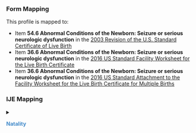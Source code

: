 ### Form Mapping
This profile is mapped to:
 * Item **54.6 Abnormal Conditions of the Newborn: Seizure or serious neurologic dysfunction** in the [2003 Revision of the U.S. Standard Certificate of Live Birth](https://www.cdc.gov/nchs/data/dvs/birth11-03final-ACC.pdf)
 * Item **36.6 Abnormal Conditions of the Newborn: Seizure or serious neurologic dysfunction** in the [2016 US Standard Facility Worksheet for the Live Birth Certificate](https://www.cdc.gov/nchs/data/dvs/facility-worksheet-2016-508.pdf)
 * Item **36.6 Abnormal Conditions of the Newborn: Seizure or serious neurologic dysfunction** in the [2016 US Standard Attachment to the Facility Worksheet for the Live Birth Certificate for Multiple Births](https://www.cdc.gov/nchs/data/dvs/multiple-births-worksheet-2016.pdf)

### IJE Mapping

<style>
 .context-menu {cursor: context-menu; color: #438bca;}
 .context-menu:hover {opacity: 0.5;}
</style>
<details>

<summary>

<strong class='context-menu' > Natality </strong>

</summary>
<table class='grid'>
<thead>
  <tr>
    <th style='text-align: center'><strong>Use Case</strong></th>
    <th><strong>#</strong></th>
    <th><strong>Description</strong></th>
    <th><strong>IJE Name</strong></th>
    <th><strong>Field</strong></th>
    <th><strong>Type</strong></th>
    <th><strong>Value Set/Comments</strong></th>
  </tr>
</thead>
<tbody>
<tr>
  <td style='text-align: center'>Natality</td>
  <td>217</td>
  <td>Abnormal Conditions of the Newborn--Seizures</td>
  <td>SEIZ</td>
  <td></td>
  <td>na</td>
  <td>See <a href='usage.html#abnormal-conditions-of-newborn'>Note on missing abnormal conditions of newborn data</a></td>
</tr>

</tbody>
</table>

</details>
<p></p>

